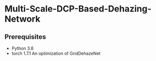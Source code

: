 # Multi-Scale-DCP-Based-Dehazing-Network
## Prerequisites
- Python 3.8
- torch 1.7.1
An optimization of GridDehazeNet
